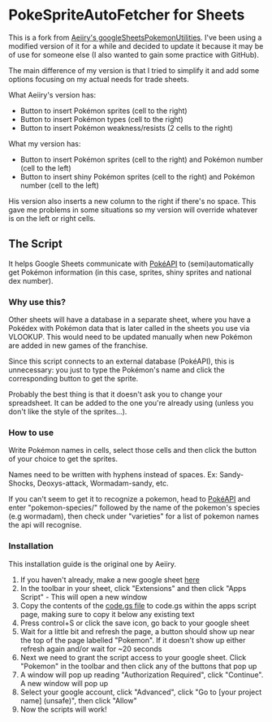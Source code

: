 # PokeSpriteAutoFetcher for Sheets

This is a fork from [Aeiiry's googleSheetsPokemonUtilities](https://github.com/Aeiiry/googleSheetsPokemonUtilities/tree/main). I've been using a modified version of it for a while and decided to update it because it may be of use for someone else (I also wanted to gain some practice with GitHub).

The main difference of my version is that I tried to simplify it and add some options focusing on my actual needs for trade sheets.

What Aeiiry's version has:
* Button to insert Pokémon sprites (cell to the right)
* Button to insert Pokémon types (cell to the right)
* Button to insert Pokémon weakness/resists (2 cells to the right)

What my version has:
* Button to insert Pokémon sprites (cell to the right) and Pokémon number (cell to the left)
* Button to insert shiny Pokémon sprites (cell to the right) and Pokémon number (cell to the left)

His version also inserts a new column to the right if there's no space. This gave me problems in some situations so my version will override whatever is on the left or right cells.

## The Script

It helps Google Sheets communicate with [PokéAPI](https://pokeapi.co/) to (semi)automatically get Pokémon information (in this case, sprites, shiny sprites and national dex number).

### Why use this?

Other sheets will have a database in a separate sheet, where you have a Pokédex with Pokémon data that is later called in the sheets you use via VLOOKUP. This would need to be updated manually when new Pokémon are added in new games of the franchise. 

Since this script connects to an external database (PokéAPI), this is unnecessary: you just to type the Pokémon's name and click the corresponding button to get the sprite.

Probably the best thing is that it doesn't ask you to change your spreadsheet. It can be added to the one you're already using (unless you don't like the style of the sprites...).

### How to use

Write Pokémon names in cells, select those cells and then click the button of your choice to get the sprites.

Names need to be written with hyphens instead of spaces. Ex: Sandy-Shocks, Deoxys-attack, Wormadam-sandy, etc. 

If you can't seem to get it to recognize a pokemon, head to [PokéAPI](https://pokeapi.co/) and enter "pokemon-species/" followed by the name of the pokemon's species (e.g wormadam), then check under "varieties" for a list of pokemon names the api will recognise.

### Installation

This installation guide is the original one by Aeiiry.

1. If you haven't already, make a new google sheet [here](https://sheets.google.com/)
2. In the toolbar in your sheet, click "Extensions" and then click "Apps Script" - This will open a new window
3. Copy the contents of the [code.gs file](https://github.com/Aeiiry/googleSheetsPokemonUtilities/blob/main/code.gs) to code.gs within the apps script page, making sure to copy it below any existing text
4. Press control+S or click the save icon, go back to your google sheet
5. Wait for a little bit and refresh the page, a button should show up near the top of the page labelled "Pokemon". If it doesn't show up either refresh again and/or wait for ~20 seconds
6. Next we need to grant the script access to your google sheet. Click "Pokemon" in the toolbar and then click any of the buttons that pop up
7. A window will pop up reading "Authorization Required", click "Continue". A new window will pop up
8. Select your google account, click "Advanced", click "Go to [your project name] (unsafe)", then click "Allow"
9. Now the scripts will work!




